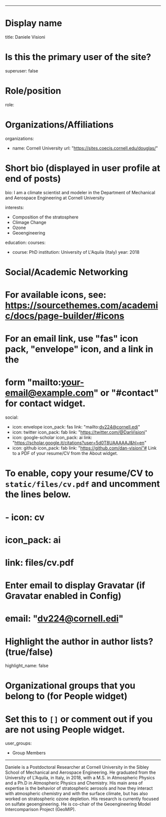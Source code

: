 
---
# Display name
title: Daniele Visioni

# Is this the primary user of the site?
superuser: false

# Role/position
role:  

# Organizations/Affiliations
organizations:
- name: Cornell University
  url: "https://sites.coecis.cornell.edu/douglas/"

# Short bio (displayed in user profile at end of posts)
bio: I am a climate scientist and modeler in the Department of Mechanical and Aerospace Engineering at Cornell University


interests:
- Composition of the stratosphere 
- Climage Change 
- Ozone 
- Geoengineering 


education:
  courses:
  - course: PhD
    institution: University of L'Aquila (Italy)
    year: 2018

# Social/Academic Networking
# For available icons, see: https://sourcethemes.com/academic/docs/page-builder/#icons
#   For an email link, use "fas" icon pack, "envelope" icon, and a link in the
#   form "mailto:your-email@example.com" or "#contact" for contact widget.
social:
- icon: envelope
  icon_pack: fas
  link: "mailto:dv224@cornell.edi"
- icon: twitter
  icon_pack: fab
  link: "https://twitter.com/@DanVisioni"
- icon: google-scholar
  icon_pack: ai
  link: "https://scholar.google.it/citations?user=5d0T8UAAAAAJ&hl=en"
- icon: github
  icon_pack: fab
  link: "https://github.com/dan-visioni"# Link to a PDF of your resume/CV from the About widget.
# To enable, copy your resume/CV to `static/files/cv.pdf` and uncomment the lines below.
# - icon: cv
#   icon_pack: ai
#   link: files/cv.pdf

# Enter email to display Gravatar (if Gravatar enabled in Config)
# email: "dv224@cornell.edi"

# Highlight the author in author lists? (true/false)
highlight_name: false

# Organizational groups that you belong to (for People widget)
#   Set this to `[]` or comment out if you are not using People widget.
user_groups:
- Group Members
---

Daniele is a Postdoctoral Researcher at Cornell University in the Sibley School of Mechanical and Aerospace Engineering. He graduated from the University of L'Aquila, in Italy, in 2018, with a M.S. in Atmospheric Physics and a Ph.D in Atmospheric Physics and Chemistry.  His main area of expertise is the behavior of stratospheric aerosols and how they interact with atmospheric chemistry and with the surface climate, but has also worked on stratospheric ozone depletion. His research is currently focused on sulfate geoengineering. He is co-chair of the Geoengineering Model Intercomparison Project (GeoMIP).
